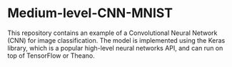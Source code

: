 # Medium-level-CNN-MNIST
This repository contains an example of a Convolutional Neural Network (CNN) for image classification. The model is implemented using the Keras library, which is a popular high-level neural networks API, and can run on top of TensorFlow or Theano.
